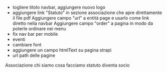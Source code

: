 - togliere titolo navbar, aggiungere nuovo logo
- aggiungere link "Statuto" in sezione associazione che apre direttamente il file pdf
	Aggiungere campo "url" a entità page e usarlo come link diretto nella navbar
	Aggiungere campo "order" a pagina in modo da poterle ordinare nei menu
- fix nav bar per mobile
- eventi
- cambiare font
- aggiungere un campo htmlText su pagina strapi
- url path delle pagine

Associazione 
 	chi siamo 
 	cosa facciamo
 	statuto 
 	diventa socio
